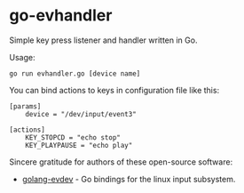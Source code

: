 go-evhandler
=========

Simple key press listener and handler written in Go.

Usage:

```
go run evhandler.go [device name]
```

You can bind actions to keys in configuration file like this:

```
[params]
    device = "/dev/input/event3"

[actions]
    KEY_STOPCD = "echo stop"
    KEY_PLAYPAUSE = "echo play"
```

Sincere gratitude for authors of these open-source software:
   
* [golang-evdev](https://github.com/gvalkov/golang-evdev) - Go bindings for the linux input subsystem.
